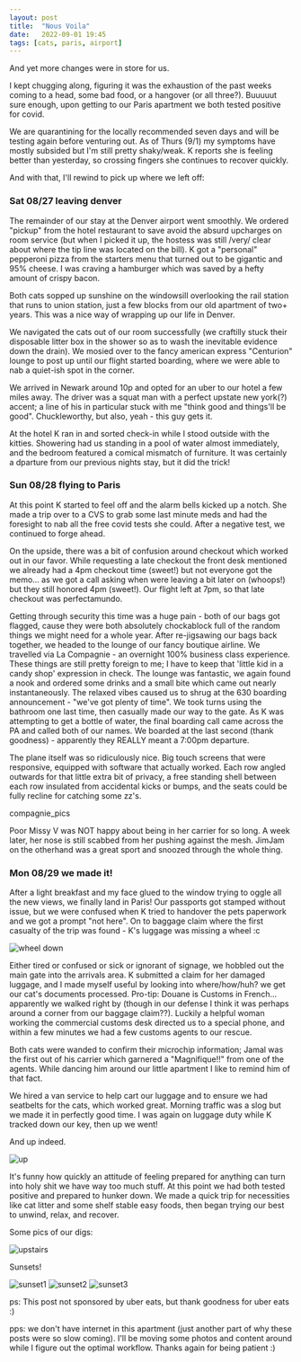 ```yaml
---
layout: post
title:  "Nous Voila"
date:   2022-09-01 19:45
tags: [cats, paris, airport]
---
```


And yet more changes were in store for us. 

I kept chugging along, figuring it was the exhaustion of the past weeks coming to a head, some bad
food, or a hangover (or all three?). Buuuuut sure enough, upon getting to our Paris apartment we
both tested positive for covid.   

We are quarantining for the locally recommended seven days and will be testing again before
venturing out. As of Thurs (9/1) my symptoms have mostly subsided but I'm still pretty shaky/weak. K reports she is feeling better than yesterday, so crossing fingers she continues to recover quickly. 

And with that, I'll rewind to pick up where we left off:

### Sat 08/27 leaving denver

The remainder of our stay at the Denver airport went smoothly. We ordered "pickup" from the hotel restaurant to save avoid the absurd upcharges on room service (but when I picked it up, the
hostess was still /very/ clear about where the tip line was located on the bill). K got a "personal"
pepperoni pizza from the starters menu that turned out to be gigantic and 95% cheese. I was craving a hamburger which was saved by a hefty amount of crispy bacon. 

Both cats sopped up sunshine on the windowsill overlooking the rail station that runs to union
station, just a few blocks from our old apartment of two+ years. This was a nice way of wrapping up our life in Denver.

We navigated the cats out of our room successfully (we craftilly stuck their disposable litter box
in the shower so as to wash the inevitable evidence down the drain). We mosied over to the fancy
american express "Centurion" lounge to post up until our flight started boarding, where we were able to nab a quiet-ish spot in the corner. 

We arrived in Newark around 10p and opted for an uber to our hotel a few miles away. The driver was a squat man with a perfect upstate new york(?) accent; a line of his in particular stuck with me "think good and
things'll be good". Chuckleworthy, but also, yeah - this guy gets it.

At the hotel K ran in and sorted check-in while I stood outside with the kitties. Showering had us
standing in a pool of water almost immediately, and the bedroom featured a comical mismatch of
furniture. It was certainly a dparture from our previous nights stay, but it did the trick!

### Sun 08/28 flying to Paris

At this point K started to feel off and the alarm bells kicked up a notch. 
She made a trip over to a CVS to grab some last minute meds
and had the foresight to nab all the free covid tests she could. After a negative test, we continued
to forge ahead.

On the upside, there was a bit of confusion around checkout which worked out in our favor. 
While requesting a late checkout the front desk mentioned we already had a 4pm
checkout time (sweet!) but not everyone got the memo... as we got a call asking when were
leaving a bit later on (whoops!) but they still honored 4pm (sweet!). Our flight left at 7pm, so
that late checkout was perfectamundo.

Getting through security this time was a huge pain - both of our bags got flagged, cause they were
both absolutely chockablock full of the random things we might need for a whole year. After
re-jigsawing our bags back together, we headed to the lounge of our fancy boutique airline. We
travelled via La Compagnie - an overnight 100% business class experience. These things are still
pretty foreign to me; I have to keep that 'little kid in a candy shop' expression in check. The
lounge was fantastic, we again found a nook and ordered some drinks and a small bite which came out
nearly instantaneously. The relaxed vibes caused us to shrug at the 630 boarding announcement -
"we've got plenty of time". We took turns using the bathroom one last time, then casually made our
way to the gate. As K was attempting to get a bottle of water, the final boarding call came across
the PA and called both of our names. We boarded at the last second (thank goodness) - apparently
they REALLY meant a 7:00pm departure.

The plane itself was so ridiculously nice. Big touch screens that were responsive, equipped with 
software that actually worked. Each row angled outwards for that little extra bit of privacy, a
free standing shell between each row insulated from accidental kicks or bumps, and the seats 
could be fully recline for catching some zz's. 

compagnie_pics

Poor Missy V was NOT happy about being in her carrier for so long. A week later, her nose is still
scabbed from her pushing against the mesh. JimJam on the otherhand was a great sport and snoozed
through the whole thing.

### Mon 08/29 we made it!

After a light breakfast and my face glued to the window trying to oggle all the new views, we
finally land in Paris! Our passports got stamped without issue, but we were confused when K tried to
handover the pets paperwork and we got a prompt "not here". On to baggage claim where the first
casualty of the trip was found - K's luggage was missing a wheel :c

![wheel
down](https://filedn.com/laDhrvFbMCaQeUUeqc8SpMB/2022-09-07/Screenshot_20220829-095156_Gallery.jpg)

Either tired or confused or sick or ignorant of signage, we hobbled out the main gate into the
arrivals area. K submitted a claim for her damaged luggage, and I made myself useful by looking into
where/how/huh? we get our cat's documents processed. Pro-tip: Douane is Customs in French...
apparently we walked right by (though in our defense I think it was perhaps around a corner from our
baggage claim??). Luckily a helpful woman working the commercial customs desk directed us to a
special phone, and within a few minutes we had a few customs agents to our rescue. 

Both cats were wanded to confirm their microchip information; Jamal was the first out of his carrier
which garnered a "Magnifique!!" from one of the agents. While dancing him around our little
apartment I like to remind him of that fact.

We hired a van service to help cart our luggage and to ensure we had seatbelts for the cats, which
worked great. Morning traffic was a slog but we made it in perfectly good time. I was again on
luggage duty while K tracked down our key, then up we went!

And up indeed. 

![up](https://filedn.com/laDhrvFbMCaQeUUeqc8SpMB/2022-09-07/Screenshot_20220829-120511_Gallery.jpg)

It's funny how quickly an attitude of feeling prepared for anything can turn into holy shit we have
way too much stuff. At this point we had both tested positive and prepared to hunker down. We made a quick trip for
necessities like cat litter and some shelf stable easy foods, then began trying our best to unwind,
relax, and recover.

Some pics of our digs:

![upstairs](https://filedn.com/laDhrvFbMCaQeUUeqc8SpMB/2022-09-07/20220904_200037.jpg)

Sunsets!

![sunset1](https://filedn.com/laDhrvFbMCaQeUUeqc8SpMB/2022-09-07/20220905_202014.jpg)
![sunset2](https://filedn.com/laDhrvFbMCaQeUUeqc8SpMB/2022-09-07/20220905_201812.jpg)
![sunset3](https://filedn.com/laDhrvFbMCaQeUUeqc8SpMB/2022-09-07/20220904_203000.jpg)



ps: This post not sponsored by uber eats, but thank goodness for uber eats :)

pps: we don't have internet in this apartment (just another part of why these posts were so slow
coming). I'll be moving some photos and content around while I figure out the optimal workflow.
Thanks again for being patient :) 

